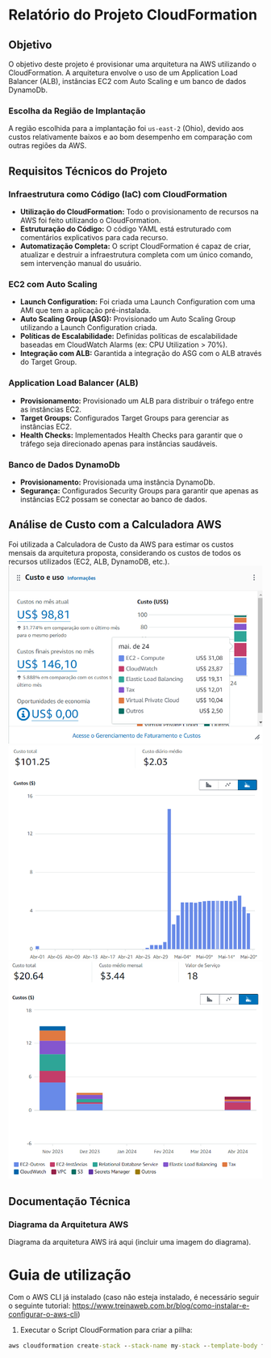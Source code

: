 # Relatório do Projeto CloudFormation

## Objetivo

O objetivo deste projeto é provisionar uma arquitetura na AWS utilizando o CloudFormation. A arquitetura envolve o uso de um Application Load Balancer (ALB), instâncias EC2 com Auto Scaling e um banco de dados DynamoDb.

### Escolha da Região de Implantação

A região escolhida para a implantação foi `us-east-2` (Ohio), devido aos custos relativamente baixos e ao bom desempenho em comparação com outras regiões da AWS.

## Requisitos Técnicos do Projeto

### Infraestrutura como Código (IaC) com CloudFormation

- **Utilização do CloudFormation:** Todo o provisionamento de recursos na AWS foi feito utilizando o CloudFormation.
- **Estruturação do Código:** O código YAML está estruturado com comentários explicativos para cada recurso.
- **Automatização Completa:** O script CloudFormation é capaz de criar, atualizar e destruir a infraestrutura completa com um único comando, sem intervenção manual do usuário.

### EC2 com Auto Scaling

- **Launch Configuration:** Foi criada uma Launch Configuration com uma AMI que tem a aplicação pré-instalada.
- **Auto Scaling Group (ASG):** Provisionado um Auto Scaling Group utilizando a Launch Configuration criada.
- **Políticas de Escalabilidade:** Definidas políticas de escalabilidade baseadas em CloudWatch Alarms (ex: CPU Utilization > 70%).
- **Integração com ALB:** Garantida a integração do ASG com o ALB através do Target Group.

### Application Load Balancer (ALB)

- **Provisionamento:** Provisionado um ALB para distribuir o tráfego entre as instâncias EC2.
- **Target Groups:** Configurados Target Groups para gerenciar as instâncias EC2.
- **Health Checks:** Implementados Health Checks para garantir que o tráfego seja direcionado apenas para instâncias saudáveis.

### Banco de Dados DynamoDb

- **Provisionamento:** Provisionada uma instância DynamoDb.
- **Segurança:** Configurados Security Groups para garantir que apenas as instâncias EC2 possam se conectar ao banco de dados.

## Análise de Custo com a Calculadora AWS

Foi utilizada a Calculadora de Custo da AWS para estimar os custos mensais da arquitetura proposta, considerando os custos de todos os recursos utilizados (EC2, ALB, DynamoDB, etc.).
![Visualização de custo](img/custo.png)
![Visualização de custo 2](img/custo2.png)
![Visualização de custo 3](img/custo3.png)

## Documentação Técnica

### Diagrama da Arquitetura AWS

Diagrama da arquitetura AWS irá aqui (incluir uma imagem do diagrama).


# Guia de utilização
Com o AWS CLI já instalado (caso não esteja instalado, é necessário seguir o seguinte tutorial: 
https://www.treinaweb.com.br/blog/como-instalar-e-configurar-o-aws-cli)

1. Executar o Script CloudFormation para criar a pilha:
``` cmd
aws cloudformation create-stack --stack-name my-stack --template-body file://caminho/para/seu/template.yaml --parameters ParameterKey=KeyName,ParameterValue=mykey

